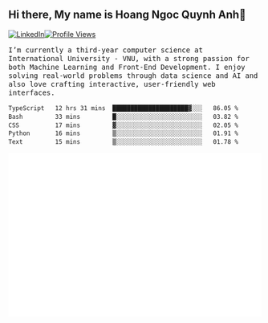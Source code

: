 ## Hi there, My name is Hoang Ngoc Quynh Anh👋

[![LinkedIn](https://img.shields.io/badge/LinkedIn-0077B5?style=flat&logo=linkedin&logoColor=white)](https://www.linkedin.com/in/quynhanh572004/)[![Profile Views](https://komarev.com/ghpvc/?username=quynhanhhoang572004&color=blue&style=flat-square)](https://github.com/quynhanhhoang572004)  

<samp> I’m currently a third-year computer science at International University - VNU, with a strong passion for both Machine Learning and Front-End Development. I enjoy solving real-world problems through data science and AI and also love crafting interactive, user-friendly web interfaces.<samp> 




<!--START_SECTION:waka-->

```txt
TypeScript   12 hrs 31 mins  █████████████████████▓░░░   86.05 %
Bash         33 mins         █░░░░░░░░░░░░░░░░░░░░░░░░   03.82 %
CSS          17 mins         ▓░░░░░░░░░░░░░░░░░░░░░░░░   02.05 %
Python       16 mins         ▒░░░░░░░░░░░░░░░░░░░░░░░░   01.91 %
Text         15 mins         ▒░░░░░░░░░░░░░░░░░░░░░░░░   01.78 %
```

<!--END_SECTION:waka-->

![Full-year Contribution Calendar](https://github.com/quynhanhhoang572004/quynhanhhoang572004/blob/main/metrics.plugin.isocalendar.fullyear.svg)

